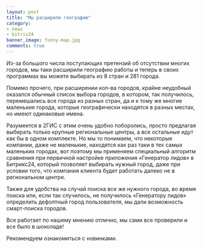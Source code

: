 ```yaml
---
layout: post
title: "Мы расширили географию"
category: 
- news
- bitrix24
banner_image: funny-map.jpg
comments: true
---
```

Из-за большого числа поступающих претензий об отсутствии многих городов, мы таки расширили географию работы и теперь в своих программах вы можете выбирать из 8 стран и 281 города.

Помимо прочего, при расширении кол-ва городов, крайне неудобный оказался обычный список выбора городов, в котором, так получилось, перемешались все города из разных стран, да и к тому же многие маленькие города, которые географически находятся в разных местах, но имеют одинаковые имена.

Разумеется в 2ГИС с этим очень удобно поборолись, просто предлагая выбирать только крупные региональные центры, а все остальные идут как бы в одном комплекте. Но мы то понимаем, что некоторые компании, даже не маленькие, находятся как раз таки в тех самых маленьких городах, вот поэтому мы применяем специальный алгоритм сравнения при первичной настройке приложения «Генератор лидов» в Битрикс24, который позволяет выбирать нужный город, даже при условии того, что компания клиента будет работать далеко не в региональном центре.

Также для удобства на случай поиска все же нужного города, во время поиска или, если так случилось, не получилось «Генератору лидов» определить дефолтный город пользователя, мы дали возможность смарт-поиска городов.

Все работает по нашему мнению отлично, мы сами все проверили и все было в шоколаде!

Рекомендуем ознакомиться с новинками.